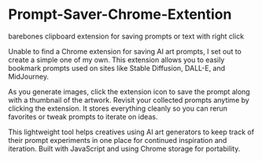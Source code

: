 # Prompt-Saver-Chrome-Extention
barebones clipboard extension for saving prompts or text with right click




Unable to find a Chrome extension for saving AI art prompts, I set out to create a simple one of my own. This extension allows you to easily bookmark prompts used on sites like Stable Diffusion, DALL-E, and MidJourney.

As you generate images, click the extension icon to save the prompt along with a thumbnail of the artwork. Revisit your collected prompts anytime by clicking the extension. It stores everything cleanly so you can rerun favorites or tweak prompts to iterate on ideas.

This lightweight tool helps creatives using AI art generators to keep track of their prompt experiments in one place for continued inspiration and iteration. Built with JavaScript and using Chrome storage for portability.
